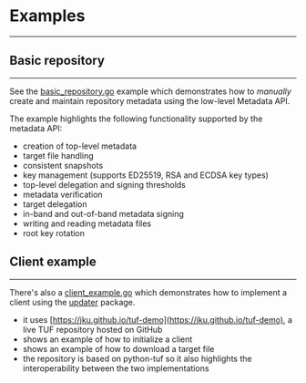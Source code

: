 # Examples

----------------------------

## Basic repository

----------------------------

See the [basic_repository.go](repository/basic_repository.go) example which demonstrates how to *manually* create and
maintain repository metadata using the low-level Metadata API.

The example highlights the following functionality supported by the metadata API:

* creation of top-level metadata
* target file handling
* consistent snapshots
* key management (supports ED25519, RSA and ECDSA key types)
* top-level delegation and signing thresholds
* metadata verification
* target delegation
* in-band and out-of-band metadata signing
* writing and reading metadata files
* root key rotation

## Client example

----------------------------
There's also a [client_example.go](client/client_example.go) which demonstrates how to implement a client using the [updater](metadata/updater/updater.go) package.

* it uses [https://jku.github.io/tuf-demo](https://jku.github.io/tuf-demo), a live TUF repository hosted on GitHub
* shows an example of how to initialize a client
* shows an example of how to download a target file
* the repository is based on python-tuf so it also highlights the interoperability between the two implementations
